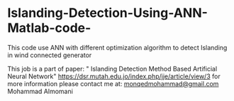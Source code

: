 # Islanding-Detection-Using-ANN-Matlab-code-
This code use ANN with different optimization algorithm to detect Islanding in wind connected generator 

This job is a part of paper: 
" Islanding Detection Method Based Artificial Neural Network" https://dsr.mutah.edu.jo/index.php/jje/article/view/3 
for more information please contact me at: monqedmohammad@gmail.com 
Mohammad Almomani   
